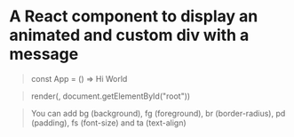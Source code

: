 # A React component to display an animated and custom div with a message


> const App = () => <Showo> Hi World </Showo>

> render(<App/>, document.getElementById("root"))

> You can add bg (background), fg (foreground), br (border-radius), pd (padding), fs (font-size) and ta (text-align)

